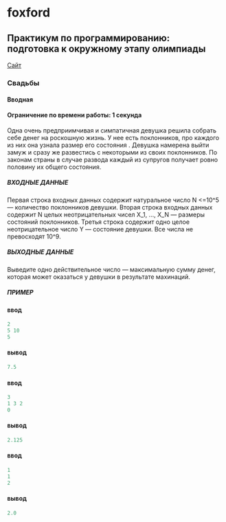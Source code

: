 # foxford
## Практикум по программированию: подготовка к окружному этапу олимпиады ##

<p>
    <a href="https://foxford.ru/courses/995/lessons/28399">Сайт</a>
</p>

### Свадьбы ###
#### Вводная ####
#### Ограничение по времени работы: 1 секунда ####

Одна очень предприимчивая и симпатичная девушка решила собрать себе денег на роскошную жизнь. 
У нее есть  поклонников, про каждого из них она узнала размер его состояния . 
Девушка намерена выйти замуж и сразу же развестись с некоторыми из своих поклонников. 
По законам страны в случае развода каждый из супругов получает ровно половину их общего состояния.

##### ВХОДНЫЕ ДАННЫЕ #####
Первая строка входных данных содержит натуральное число N <=10^5 — количество поклонников девушки.
Вторая строка входных данных содержит N целых неотрицательных чисел 
X_1, …, X_N  — размеры состояний поклонников. 
Третья строка содержит одно целое неотрицательное число Y — состояние девушки. 
Все числа не превосходят 10^9.

##### ВЫХОДНЫЕ ДАННЫЕ #####
Выведите одно действительное число — максимальную сумму денег, которая может оказаться у девушки в результате махинаций.

##### ПРИМЕР #####
#### ввод ####
```c++
2
5 10
5
```
#### вывод ####
```c++
7.5
```
#### ввод ####
```c++
3
1 3 2
0
```
#### вывод ####
```c++
2.125
```
#### ввод ####
```c++
1
1
2
```
#### вывод ####
```c++
2.0
```